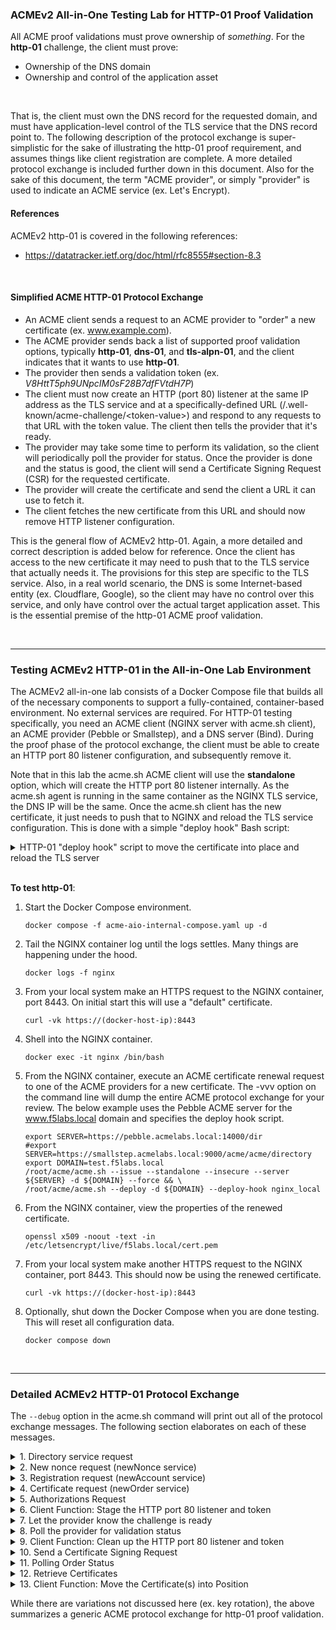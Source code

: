 ### ACMEv2 All-in-One Testing Lab for HTTP-01 Proof Validation
All ACME proof validations must prove ownership of *something*. For the **http-01** challenge, the client must prove:

- Ownership of the DNS domain
- Ownership and control of the application asset

<br />

That is, the client must own the DNS record for the requested domain, and must have application-level control of the TLS service that the DNS record point to. The following description of the protocol exchange is super-simplistic for the sake of illustrating the http-01 proof requirement, and assumes things like client registration are complete. A more detailed protocol exchange is included further down in this document. Also for the sake of this document, the term "ACME provider", or simply "provider" is used to indicate an ACME service (ex. Let's Encrypt).

#### References
ACMEv2 http-01 is covered in the following references:
- https://datatracker.ietf.org/doc/html/rfc8555#section-8.3

<br />

#### Simplified ACME HTTP-01 Protocol Exchange
- An ACME client sends a request to an ACME provider to "order" a new certificate (ex. www.example.com).
- The ACME provider sends back a list of supported proof validation options, typically **http-01**, **dns-01**, and **tls-alpn-01**, and the client indicates that it wants to use **http-01**.
- The provider then sends a validation token (ex. _V8HttT5ph9UNpcIM0sF28B7dfFVtdH7P_)
- The client must now create an HTTP (port 80) listener at the same IP address as the TLS service and at a specifically-defined URL (/.well-known/acme-challenge/\<token-value\>) and respond to any requests to that URL with the token value. The client then tells the provider that it's ready.
- The provider may take some time to perform its validation, so the client will periodically poll the provider for status. Once the provider is done and the status is good, the client will send a Certificate Signing Request (CSR) for the requested certificate.
- The provider will create the certificate and send the client a URL it can use to fetch it.
- The client fetches the new certificate from this URL and should now remove HTTP listener configuration.

This is the general flow of ACMEv2 http-01. Again, a more detailed and correct description is added below for reference. Once the client has access to the new certificate it may need to push that to the TLS service that actually needs it. The provisions for this step are specific to the TLS service. Also, in a real world scenario, the DNS is some Internet-based entity (ex. Cloudflare, Google), so the client may have no control over this service, and only have control over the actual target application asset. This is the essential premise of the http-01 ACME proof validation.

<br />

-----

### Testing ACMEv2 HTTP-01 in the All-in-One Lab Environment
The ACMEv2 all-in-one lab consists of a Docker Compose file that builds all of the necessary components to support a fully-contained, container-based environment. No external services are required. For HTTP-01 testing specifically, you need an ACME client (NGINX server with acme.sh client), an ACME provider (Pebble or Smallstep), and a DNS server (Bind). During the proof phase of the protocol exchange, the client must be able to create an HTTP port 80 listener configuration, and subsequently remove it. 

Note that in this lab the acme.sh ACME client will use the **standalone** option, which will create the HTTP port 80 listener internally. As the acme.sh agent is running in the same container as the NGINX TLS service, the DNS IP will be the same. Once the acme.sh client has the new certificate, it just needs to push that to NGINX and reload the TLS service configuration. This is done with a simple "deploy hook" Bash script:

<details>
  <summary>HTTP-01 "deploy hook" script to move the certificate into place and reload the TLS server</summary>
  
  ```shell
  #!/usr/bin/bash
  nginx_local_deploy() {
      _cdomain="$1"
      _ckey="$2"
      _ccert="$3"
      _cca="$4"
      _cfullchain="$5"

      cp -f "$_ccert" /etc/letsencrypt/live/f5labs.local/cert.pem
      cp -f "$_ckey" /etc/letsencrypt/live/f5labs.local/privkey.pem
      cp -f "$_cfullchain" /etc/letsencrypt/live/f5labs.local/chain.pem
      nginx -s reload
  }
  ```
</details>

<br />

**To test http-01**:

1. Start the Docker Compose environment.
   ```shell
   docker compose -f acme-aio-internal-compose.yaml up -d
   ```
2. Tail the NGINX container log until the logs settles. Many things are happening under the hood.
   ```shell
   docker logs -f nginx
   ```
3. From your local system make an HTTPS request to the NGINX container, port 8443. On initial start this will use a "default" certificate.
   ```shell
   curl -vk https://(docker-host-ip):8443
   ```
4. Shell into the NGINX container.
   ```shell
   docker exec -it nginx /bin/bash
   ```
5. From the NGINX container, execute an ACME certificate renewal request to one of the ACME providers for a new certificate. The -vvv option on the command line will dump the entire ACME protocol exchange for your review. The below example uses the Pebble ACME server for the www.f5labs.local domain and specifies the deploy hook script.
   ```shell
   export SERVER=https://pebble.acmelabs.local:14000/dir
   #export SERVER=https://smallstep.acmelabs.local:9000/acme/acme/directory
   export DOMAIN=test.f5labs.local
   /root/acme/acme.sh --issue --standalone --insecure --server ${SERVER} -d ${DOMAIN} --force && \
   /root/acme/acme.sh --deploy -d ${DOMAIN} --deploy-hook nginx_local
   ```
6. From the NGINX container, view the properties of the renewed certificate.
   ```shell
   openssl x509 -noout -text -in /etc/letsencrypt/live/f5labs.local/cert.pem
   ```
7. From your local system make another HTTPS request to the NGINX container, port 8443. This should now be using the renewed certificate.
   ```shell
   curl -vk https://(docker-host-ip):8443
   ```
8. Optionally, shut down the Docker Compose when you are done testing. This will reset all configuration data.
   ```shell
   docker compose down
   ```

<br />

-----
### Detailed ACMEv2 HTTP-01 Protocol Exchange

The ```--debug``` option in the acme.sh command will print out all of the protocol exchange messages. The following section elaborates on each of these messages.

<details>
  <summary>1. Directory service request</summary>
  <br />
  This is the only URL that is required to be known in advance, as the response will list the URLs for the other services. Within the directory listing there should minimally be resources for "NewAccount" (registration), "newNonce" (getting a new nonce), and "newOrder" (requesting certificate(s)). Optionally there may also be "revokeCert" (revoke an issued certificate) and "keyChange" (rotate registration key) services.
  <br />
  
  ```
  GET https://pebble.acmelabs.local:14000/dir
  -------------------------------------------
  HTTP 200
  Cache-Control: public, max-age=0, no-cache
  Content-Type: application/json; charset=utf-8
  {
     "keyChange": "https://pebble.acmelabs.local:14000/rollover-account-key",
     "meta": {
        "externalAccountRequired": false,
        "termsOfService": "data:text/plain,Do%20what%20thou%20wilt"
     },
     "newAccount": "https://pebble.acmelabs.local:14000/sign-me-up",
     "newNonce": "https://pebble.acmelabs.local:14000/nonce-plz",
     "newOrder": "https://pebble.acmelabs.local:14000/order-plz",
     "revokeCert": "https://pebble.acmelabs.local:14000/revoke-cert"
  }
  ```
</details>
<details>
  <summary>2. New nonce request (newNonce service)</summary>
  <br />
  All subsequent requests must contain a Nonce value to protect against replay attacks. To get the initial nonce the client makes a HEAD request to the "newNonce" service URL, which is then returned in a "Replay-Nonce" header.
  <br />
  
  ```
  HEAD https://pebble.acmelabs.local:14000/nonce-plz
  -------------------------------------------
  HTTP 200
  Cache-Control: public, max-age=0, no-cache
  Link: <https://pebble.acmelabs.local:14000/dir>;rel="index"
  Replay-Nonce: _1lC0k2yni8FlVMY0bnaKA
  ```
</details>
<details>
  <summary>3. Registration request (newAccount service)</summary>
  <br />
  Assuming the client has not yet registered with the ACME provider, it needs to first make a POST request to the "newAccount" service. The content of the request payload includes a "payload" block containing the "contact" email address and agreement to the provider's terms-of-service, a "protected" block that contains the previous nonce, service URL, and JSON web key attributes (algorithm, key type, modulus[n], and exponent[e]), and a "signature" block that is a digital signature using the client's private key. Note that in this and all following requests, the "protected" and "payload" blocks are base64-encoded. These are shown decoded here to better understand the protocol exchange. Also note that the provider should return a new nonce value in each response, which the client should use in the subsequent request.
  <br />
  
  ```
  POST https://pebble.acmelabs.local:14000/sign-me-up
  {
    "protected": {
        "alg": "RS256", 
        "jwk": {
           "n": "yNZZe54dnQk_KggAbe-txbibe-...", 
           "e": "AQAB", 
           "kty": "RSA"
        }, 
        "nonce": "_1lC0k2yni8FlVMY0bnaKA", 
        "url": "https://pebble.acmelabs.local:14000/sign-me-up"
     },
    "signature": "...",
    "payload": {
        "contact": [
           "mailto:admin@f5labs.local"
        ],
        "termsOfServiceAgreed": true
     }
  }
  -------------------------------------------
  HTTP 201
  Cache-Control: public, max-age=0, no-cache
  Content-Type: application/json; charset=utf-8
  Link: <https://pebble.acmelabs.local:14000/dir>;rel="index"
  Location: https://pebble.acmelabs.local:14000/my-account/1
  Replay-Nonce: _1lC0k2yni8FlVMY0bnaKA
  {
     "status": "valid",
     "contact": [
        "mailto:admin@f5labs.local"
     ],
     "orders": "https://pebble.acmelabs.local:14000/list-orderz/1",
     "key": {
        "kty": "RSA",
        "n": "yNZZe54dnQk_KggAbe-txbibe-...",
        "e": "AQAB"
     }
  }
  ```
</details>
<details>
  <summary>4. Certificate request (newOrder service)</summary>
  <br />
  The client is now request to request a new certificate. To do that it makes a POST request to the "newOrder" service URL, and in that request it supplies a similar (base64-encoded) "protected" block, a (base64-encoded) "payload" block that contains an "identifiers" array of domain names (the certificate domains requested), and "signature" block. The provider will return two important URLs:
  <br />
  
  - authorizations: an array listing the URL(s) to query to get challenge information
  - finalize: the URL that will be used once the challenges are successful
  
  ```
  POST https://pebble.acmelabs.local:14000/order-plz
  {
    "protected": {
        "alg": "RS256", 
        "kid": "https://pebble.acmelabs.local:14000/my-account/1", 
        "nonce": "_1lC0k2yni8FlVMY0bnaKA", 
        "url": "https://pebble.acmelabs.local:14000/order-plz"
    },
    "signature": "knkitI-EQ0V4SgDCjlFTCraBjy...",
    "payload": "{
    "identifiers": [
      {
        "type": "dns",
        "value": "www.f5labs.local"
      }
    ]
  }
  -------------------------------------------
  HTTP 201
  Cache-Control: public, max-age=0, no-cache
  Content-Type: application/json; charset=utf-8
  Link: <https://pebble.acmelabs.local:14000/dir>;rel="index"
  Location: https://pebble.acmelabs.local:14000/my-order/89IpX7w9L0vFmE-82kmUxE5X1r-8_lIORXOh2kNxrUY
  Replay-Nonce: tG2LvEiAWlqayLL1Xd5p0A
  {
     "status": "pending",
     "expires": "2024-07-04T12:23:37Z",
     "identifiers": [
        {
           "type": "dns",
           "value": "www.f5labs.local"
        }
     ],
     "finalize": "https://pebble.acmelabs.local:14000/finalize-order/89IpX7w9L0vFmE-82kmUxE5X1r-8_lIORXOh2kNxrUY",
     "authorizations": [
        "https://pebble.acmelabs.local:14000/authZ/ypVmnrbvWsEjONv0ygSAPCkh7LaLSq0O98DqohHr0Y0"
     ]
  }
  ```
</details>
<details>
  <summary>5. Authorizations Request</summary>
  <br />
  The client sends its request with "protected" block, an empty "payload" block, and the "signature" block. The authorizations request should return an array of "challenges" - the set of proof validation functions (ex. http-01, dns-01, tls-alpn-01) and corresponding ephemeral validation tokens. 
  <br />
  
  ```
  POST https://pebble.acmelabs.local:14000/authZ/ypVmnrbvWsEjONv0ygSAPCkh7LaLSq0O98DqohHr0Y0
  {
    "protected": {
        "alg": "RS256", 
        "kid": "https://pebble.acmelabs.local:14000/my-account/1", 
        "nonce": "tG2LvEiAWlqayLL1Xd5p0A", 
        "url": "https://pebble.acmelabs.local:14000/authZ/ypVmnrbvWsEjONv0ygSAPCkh7LaLSq0O98DqohHr0Y0"
    },
    "signature": "OLFcTqqJjkNiPRMES5romppnuA...",
    "payload": ""
  }
  -------------------------------------------
  HTTP 200
  Cache-Control: public, max-age=0, no-cache
  Content-Type: application/json; charset=utf-8
  Link: <https://pebble.acmelabs.local:14000/dir>;rel="index"
  Replay-Nonce: LYvJr3PloWaEhjxpXwtJ2A
  {
     "status": "pending",
     "identifier": {
        "type": "dns",
        "value": "www.f5labs.local"
     },
     "challenges": [
        {
           "type": "dns-01",
           "url": "https://pebble.acmelabs.local:14000/chalZ/xuwc6c_dIoeN7SzdV6c4xB-i1B3ia3can6U3H55c8r8",
           "token": "H75UagVrBg9FK6f2rV2zBJiF2GX5jJa5tgJDaZb-MZo",
           "status": "pending"
        },
        {
           "type": "tls-alpn-01",
           "url": "https://pebble.acmelabs.local:14000/chalZ/FlVXCjrD43-pnYWUBsENWP8dI7Bab24GIiK0CE9tnq4",
           "token": "Iz3lA6KEaBqjCDfSE2ZtcTXsDxjcx2-ZlhC4aclfqhw",
           "status": "pending"
        },
        {
           "type": "http-01",
           "url": "https://pebble.acmelabs.local:14000/chalZ/j2JwAI_xnIjY3uez8MzXprPXcb4ghA94oC2F4Ih9mf4",
           "token": "LGbvLqb26AIdrnBnjDGfnu1ACE2zT_JUOobv6dCCfxY",
           "status": "pending"
        }
     ],
     "expires": "2024-07-03T13:23:37Z"
  }
  ```
</details>
<details>
  <summary>6. Client Function: Stage the HTTP port 80 listener and token</summary>
  <br />
  The implementation of this step is dependent on both the client's capabilities and the target TLS resource. With the http-01 proof validation, the provider is going to query public DNS for the IP of the requested domain and then make an HTTP port 80 request to that domain seeking a response on the "/.well-known/acme-challenge/[token]" URL, expecting the token to be in the response. This proves to the provider that the requestor owns both the DNS record and the application asset. Using the --standalone option on the acme.sh client enables it to stand up an ephemeral HTTP port 80 listener directly (without needing to manipulate the NGINX TLS server). This works because the acme.sh client is running on the same server address as the NGINX instance. In a real-world scenario, however, it is often useful to manipulate the TLS server's configuration to have it listen on HTTP port 80 and respond with the validation token. This can be handled in several ways:

- Pre-stage the /.well-known/acme-challenge/ HTTP port 80 listener in the web server's configuration and then have the ACME client drop the token into that "folder" during the proof validation.
- Use a script to create a temporary HTTP port 80 listener config on the web server and insert the validation token.

Again, the best approach depends on the capabilities of the ACME client and target TLS resource. For example, the first option is technically easier and doesn't typically require a configuration reload, however would leave an HTTP port 80 listener open. The second option would require a configuration reload, but with a server like NGINX this isn't usually a problem.
  <br /><br />
</details>
<details>
  <summary>7. Let the provider know the challenge is ready</summary>
  <br />
  Notice also the "url" value in the http-01 block of the authorizations response. This URL is how the client will indicate its preference to use http-01 proof validation. The client needs to make a POST request to this URL, pass in "protected" block, empty "payload" block, and the "signature" block. The provider will return the same http-01 authorizations block with a "pending" status, indicating it will commence validation.
  <br />
  
  ```
  POST https://pebble.acmelabs.local:14000/chalZ/j2JwAI_xnIjY3uez8MzXprPXcb4ghA94oC2F4Ih9mf4
  {
    "protected": {
        "alg": "RS256", 
        "kid": "https://pebble.acmelabs.local:14000/my-account/1", 
        "nonce": "LYvJr3PloWaEhjxpXwtJ2A", 
        "url": "https://pebble.acmelabs.local:14000/chalZ/j2JwAI_xnIjY3uez8MzXprPXcb4ghA94oC2F4Ih9mf4"
    },
    "signature": "Oh6Y0dRxESsNNZd4byOgdWt9lt...",
    "payload": "{}"
  }
  -------------------------------------------
  HTTP 200
  Cache-Control: public, max-age=0, no-cache
  Content-Type: application/json; charset=utf-8
  Link: <https://pebble.acmelabs.local:14000/dir>;rel="index", <https://pebble.acmelabs.local:14000/authZ/ypVmnrbvWsEjONv0ygSAPCkh7LaLSq0O98DqohHr0Y0>;rel="up"
  Replay-Nonce: 5WLGGTY2Q62HtrUbkLYGmg
  {
     "type": "http-01",
     "url": "https://pebble.acmelabs.local:14000/chalZ/j2JwAI_xnIjY3uez8MzXprPXcb4ghA94oC2F4Ih9mf4",
     "token": "LGbvLqb26AIdrnBnjDGfnu1ACE2zT_JUOobv6dCCfxY",
     "status": "pending"
  }
  ```
</details>
<details>
  <summary>8. Poll the provider for validation status</summary>
  <br />
  A busy ACME provider may take some time to get to this validation, so the client should continue to poll the provider for status. To do that it makes a POST request to the same authorizations URL, passing in "protected" block, empty "payload" block, and the "signature" block. Once the provider has had a chance to validate the challenge (query the DNS TXT record) it will return a response to the client's poll indicating a "valid" status.
  <br />
  
  ```
  POST https://pebble.acmelabs.local:14000/authZ/ypVmnrbvWsEjONv0ygSAPCkh7LaLSq0O98DqohHr0Y0
  {
    "protected": {
        "alg": "RS256", 
        "kid": "https://pebble.acmelabs.local:14000/my-account/1", 
        "nonce": "5WLGGTY2Q62HtrUbkLYGmg", 
        "url": "https://pebble.acmelabs.local:14000/authZ/ypVmnrbvWsEjONv0ygSAPCkh7LaLSq0O98DqohHr0Y0"
    },
    "signature": "ED0Fz2woEHf2-rod3h4g5e82-1...",
    "payload": ""
  }
  -------------------------------------------
  HTTP 200
  Cache-Control: public, max-age=0, no-cache
  Content-Type: application/json; charset=utf-8
  Link: <https://pebble.acmelabs.local:14000/dir>;rel="index"
  Replay-Nonce: 2M9cK4dU0FY4viOVSjmV8A
  {
     "status": "valid",
     "identifier": {
        "type": "dns",
        "value": "www.f5labs.local"
     },
     "challenges": [
        {
           "type": "http-01",
           "url": "https://pebble.acmelabs.local:14000/chalZ/j2JwAI_xnIjY3uez8MzXprPXcb4ghA94oC2F4Ih9mf4",
           "token": "LGbvLqb26AIdrnBnjDGfnu1ACE2zT_JUOobv6dCCfxY",
           "status": "valid",
           "validated": "2024-07-03T12:23:37Z"
        }
     ],
     "expires": "2024-07-03T13:23:37Z"
  }
  ```
</details>
<details>
  <summary>9. Client Function: Clean up the HTTP port 80 listener and token</summary>
  <br />
  The implementation of this step is dependent on both the client's capabilities and the target TLS resource. For http-01, this simply means either removing the ephemeral validation token from the HTTP port 80 listener, or removing the HTTP port 80 listener completely.
  <br /><br >
</details>
<details>
  <summary>10. Send a Certificate Signing Request</summary>
  <br />
  As previously noted, the "finalize" URL that came from the newOrder request is to be used once the proof validation is successful. The client needs to make a POST request this URL, sending the "protected" block, a "payload" block containing the certificate signing request (CSR), and the "signature" block. At this point that provider may return one of two things:
  <br />

  - A status of "processing" in which case the client needs to "poll" the order URL in the response "Location" header
  - A status of "valid" in which case it also provides a URL to fetch the new certificate

In the below we show the former "pending" state.
  
  ```
  POST https://pebble.acmelabs.local:14000/finalize-order/89IpX7w9L0vFmE-82kmUxE5X1r-8_lIORXOh2kNxrUY
  {
    "protected": {
        "alg": "RS256", 
        "kid": "https://pebble.acmelabs.local:14000/my-account/1", 
        "nonce": "2M9cK4dU0FY4viOVSjmV8A", 
        "url": "https://pebble.acmelabs.local:14000/finalize-order/89IpX7w9L0vFmE-82kmUxE5X1r-8_lIORXOh2kNxrUY"
    },
    "signature": "F9Oy8VYG4NZyE9P5JgV8Q8s1fi...",
    "payload": {
        "csr": "MIHqMIGQAgEAMAAwWTATBgcqhk..."
     }
  }
  -------------------------------------------
  HTTP 200
  Cache-Control: public, max-age=0, no-cache
  Content-Type: application/json; charset=utf-8
  Link: <https://pebble.acmelabs.local:14000/dir>;rel="index"
  Location: https://pebble.acmelabs.local:14000/my-order/89IpX7w9L0vFmE-82kmUxE5X1r-8_lIORXOh2kNxrUY
  Replay-Nonce: m9uZCc-gDt_QsAuDlYt66w
  {
     "status": "processing",
     "expires": "2024-07-04T12:23:37Z",
     "identifiers": [
        {
           "type": "dns",
           "value": "www.f5labs.local"
        }
     ],
     "finalize": "https://pebble.acmelabs.local:14000/finalize-order/89IpX7w9L0vFmE-82kmUxE5X1r-8_lIORXOh2kNxrUY",
     "authorizations": [
        "https://pebble.acmelabs.local:14000/authZ/ypVmnrbvWsEjONv0ygSAPCkh7LaLSq0O98DqohHr0Y0"
     ]
  }
  ```
</details>
<details>
  <summary>11. Polling Order Status</summary>
  <br />
  Assuming the status value is "processing" from the finalize-order request and no certificate URL has been returned, the client will continue to poll the for the order status, eventually getting back a status of "valid" and a certificate URL:
  <br />
  
  ```
  POST https://pebble.acmelabs.local:14000/my-order/89IpX7w9L0vFmE-82kmUxE5X1r-8_lIORXOh2kNxrUY
  {
    "protected": {
        "alg": "RS256", 
        "kid": "https://pebble.acmelabs.local:14000/my-account/1", 
        "nonce": "m9uZCc-gDt_QsAuDlYt66w", 
        "url": "https://pebble.acmelabs.local:14000/my-order/89IpX7w9L0vFmE-82kmUxE5X1r-8_lIORXOh2kNxrUY"
    },
    "signature": "PfZp4Erw9BsHOeRJsxeHyz3Rox...",
    "payload": ""
  }
  -------------------------------------------
  HTTP 200
  Cache-Control: public, max-age=0, no-cache
  Content-Type: application/json; charset=utf-8
  Link: <https://pebble.acmelabs.local:14000/dir>;rel="index"
  Replay-Nonce: LS4vJrt_AjcplOyPeHxTJw
  {
     "status": "valid",
     "expires": "2024-07-04T12:23:37Z",
     "identifiers": [
        {
           "type": "dns",
           "value": "www.f5labs.local"
        }
     ],
     "finalize": "https://pebble.acmelabs.local:14000/finalize-order/89IpX7w9L0vFmE-82kmUxE5X1r-8_lIORXOh2kNxrUY",
     "authorizations": [
        "https://pebble.acmelabs.local:14000/authZ/ypVmnrbvWsEjONv0ygSAPCkh7LaLSq0O98DqohHr0Y0"
     ],
     "certificate": "https://pebble.acmelabs.local:14000/certZ/730eee6d49373bab"
  }
  ```
</details>
<details>
  <summary>12. Retrieve Certificates</summary>
  <br />
  Once the provider returns the certificate URL, it can use this URL to fetch the new certificate. The provider will usually send both the renewed certificate and its issuer. The certificate(s) will be in PEM format.
  <br />
  
  ```
  POST https://pebble.acmelabs.local:14000/certZ/730eee6d49373bab
  {
    "protected": {
        "alg": "RS256", 
        "kid": "https://pebble.acmelabs.local:14000/my-account/1", 
        "nonce": "LS4vJrt_AjcplOyPeHxTJw", 
        "url": "https://pebble.acmelabs.local:14000/certZ/730eee6d49373bab"
    },
    "signature": "PyZmOf9udEJYftlgVIX-hQ2VKL...",
    "payload": ""
  }
  -------------------------------------------
  HTTP 200
  Cache-Control: public, max-age=0, no-cache
  Content-Type: application/pem-certificate-chain; charset=utf-8
  Link: <https://pebble.acmelabs.local:14000/dir>;rel="index", <https://pebble.acmelabs.local:14000/certZ/730eee6d49373bab/alternate/1>;rel="alternate"
  Replay-Nonce: 1-EDvoC_Lh1wHgr4QVBQMg
  Transfer-Encoding: chunked
  
  -----BEGIN CERTIFICATE-----
  MIICmDCCAYCgAwIBAgIIcw7ubUk3O6swDQYJKoZIhvcNAQELBQAwKDEmMCQGA1UE
  ...
  YWuTWjzfrmUVM37Pbeoru5tR+kW2LwLuKw+pkECuV4tBLq6L0mgy4Gk/RDk=
  -----END CERTIFICATE-----
  -----BEGIN CERTIFICATE-----
  MIIDUDCCAjigAwIBAgIId5Z4J4JfGSYwDQYJKoZIhvcNAQELBQAwIDEeMBwGA1UE
  ...
  cL6yx5whyngs+a2EhHPLAe5sSCLLpGux7aAOsLKk+VSUsvwP
  -----END CERTIFICATE-----
  ```
</details>
<details>
  <summary>13. Client Function: Move the Certificate(s) into Position</summary>
  <br />
  Wherever the ACME client may be running, it now needs to move the new certificate(s) into position where the TLS server needs them. In the case of a server like NGINX, it also needs to reload the configuration data to update the certificates in memory. For the sake of completeness, this lab's Bash script is included that simply copies the renewed certificates into the location that NGINX is expecting, and then issues a config reload. This process is otherwise highly dependent on the TLS server. The following is called from the acme.sh ```--deploy``` function.
  <br />
  
  ```
  #!/usr/bin/bash
  nginx_local_deploy() {
      _cdomain="$$1"
      _ckey="$$2"
      _ccert="$$3"
      _cca="$$4"
      _cfullchain="$$5"

      cp -f "$$_ccert" /etc/letsencrypt/live/f5labs.local/cert.pem
      cp -f "$$_ckey" /etc/letsencrypt/live/f5labs.local/privkey.pem
      cp -f "$$_cfullchain" /etc/letsencrypt/live/f5labs.local/chain.pem
      nginx -s reload
  }
  ```
</details>

While there are variations not discussed here (ex. key rotation), the above summarizes a generic ACME protocol exchange for http-01 proof validation.


